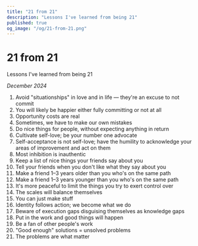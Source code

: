 ```yaml
---
title: "21 from 21"
description: "Lessons I've learned from being 21"
published: true
og_image: "/og/21-from-21.png"
---
```


# 21 from 21

Lessons I've learned from being 21

*December 2024*

1. Avoid "situationships" in love and in life — they're an excuse to not commit
2. You will likely be happier either fully committing or not at all
3. Opportunity costs are real
4. Sometimes, we have to make our own mistakes
5. Do nice things for people, without expecting anything in return
6. Cultivate self-love; be your number one advocate
7. Self-acceptance is not self-love; have the humility to acknowledge your areas of improvement and act on them
8. Most inhibition is inauthentic
9. Keep a list of nice things your friends say about you
10. Tell your friends when you don't like what they say about you
11. Make a friend 1–3 years older than you who's on the same path
12. Make a friend 1–3 years younger than you who's on the same path
13. It's more peaceful to limit the things you try to exert control over
14. The scales will balance themselves
15. You can just make stuff
16. Identity follows action; we become what we do
17. Beware of execution gaps disguising themselves as knowledge gaps
18. Put in the work and good things will happen
19. Be a fan of other people's work
20. "Good enough" solutions = unsolved problems
21. The problems are what matter
